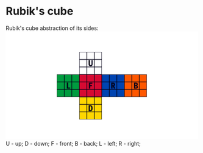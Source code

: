 # Rubik's cube
Rubik's cube abstraction of its sides:
![image](https://github.com/araneoAnicet/Rubik-s-cube/blob/master/Cube%20scheme.png)
U - up;
D - down;
F - front;
B - back;
L - left;
R - right;
